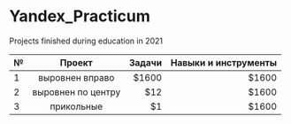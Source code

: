 # Yandex_Practicum
Projects finished during education in 2021

| №   | Проект                | Задачи |  Навыки и инструменты |
| ------------- |:------------------:| ---:|  ----:|
| 1   | выровнен вправо    | $1600 | $1600 |
| 2   | выровнен по центру |   $12 | $1600 |
| 3   | прикольные         |    $1 | $1600 |
